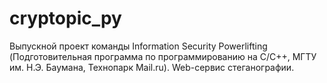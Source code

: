 # cryptopic_py
Выпускной проект команды Information Security Powerlifting (Подготовительная программа по программированию на C/C++, МГТУ им. Н.Э. Баумана, Технопарк Mail.ru).
Web-сервис стеганографии.


